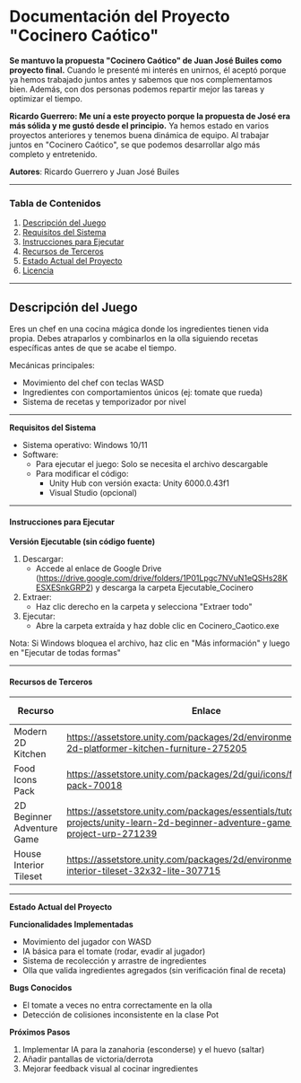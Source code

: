 # **Documentación del Proyecto "Cocinero Caótico"**  


**Se mantuvo la propuesta "Cocinero Caótico" de Juan José Builes como proyecto final.** Cuando le presenté mi interés en unirnos, él aceptó porque ya hemos trabajado juntos antes y sabemos que nos complementamos bien. Además, con dos personas podemos repartir mejor las tareas y optimizar el tiempo.  

**Ricardo Guerrero: Me uní a este proyecto porque la propuesta de José era más sólida y me gustó desde el principio.** Ya hemos estado en varios proyectos anteriores y tenemos buena dinámica de equipo. Al trabajar juntos en "Cocinero Caótico", se que podemos desarrollar algo más completo y entretenido.

**Autores**: Ricardo Guerrero y Juan José Builes  

---

### **Tabla de Contenidos**  
1. [Descripción del Juego](#descripción-del-juego)  
2. [Requisitos del Sistema](#requisitos-del-sistema)  
3. [Instrucciones para Ejecutar](#instrucciones-para-ejecutar)  
4. [Recursos de Terceros](#recursos-de-terceros)  
5. [Estado Actual del Proyecto](#estado-actual-del-proyecto)  
6. [Licencia](#licencia)  

---

## **Descripción del Juego**  
Eres un chef en una cocina mágica donde los ingredientes tienen vida propia. Debes atraparlos y combinarlos en la olla siguiendo recetas específicas antes de que se acabe el tiempo.  

Mecánicas principales:  
- Movimiento del chef con teclas WASD  
- Ingredientes con comportamientos únicos (ej: tomate que rueda)  
- Sistema de recetas y temporizador por nivel  

---

**Requisitos del Sistema**  
- Sistema operativo: Windows 10/11  
- Software:  
  - Para ejecutar el juego: Solo se necesita el archivo descargable  
  - Para modificar el código:  
    - Unity Hub con versión exacta: Unity 6000.0.43f1  
    - Visual Studio (opcional)  

---

#### **Instrucciones para Ejecutar**  
**Versión Ejecutable (sin código fuente)**  
1. Descargar:  
   - Accede al enlace de Google Drive (https://drive.google.com/drive/folders/1P01Lpgc7NVuN1eQSHs28KESXESnkGRP2) y descarga la carpeta Ejecutable_Cocinero  
2. Extraer:  
   - Haz clic derecho en la carpeta y selecciona "Extraer todo"  
3. Ejecutar:  
   - Abre la carpeta extraída y haz doble clic en Cocinero_Caotico.exe  

Nota: Si Windows bloquea el archivo, haz clic en "Más información" y luego en "Ejecutar de todas formas"  

---

#### **Recursos de Terceros**  

| Recurso               | Enlace | Licencia | Uso en el Proyecto |  
|-----------------------|--------|----------|--------------------|  
| Modern 2D Kitchen | https://assetstore.unity.com/packages/2d/environments/modern-2d-platformer-kitchen-furniture-275205 | Unity EULA | Escenario principal |  
| Food Icons Pack | https://assetstore.unity.com/packages/2d/gui/icons/food-icons-pack-70018 | Unity EULA | Iconos de ingredientes |  
| 2D Beginner Adventure Game | https://assetstore.unity.com/packages/essentials/tutorial-projects/unity-learn-2d-beginner-adventure-game-complete-project-urp-271239 | CC-BY 4.0 | Mecánicas base |  
| House Interior Tileset | https://assetstore.unity.com/packages/2d/environments/house-interior-tileset-32x32-lite-307715 | Unity EULA | Decoración adicional |  

---

**Estado Actual del Proyecto**  

**Funcionalidades Implementadas**  
- Movimiento del jugador con WASD  
- IA básica para el tomate (rodar, evadir al jugador)  
- Sistema de recolección y arrastre de ingredientes  
- Olla que valida ingredientes agregados (sin verificación final de receta)  

**Bugs Conocidos**  
- El tomate a veces no entra correctamente en la olla  
- Detección de colisiones inconsistente en la clase Pot  

**Próximos Pasos**  
1. Implementar IA para la zanahoria (esconderse) y el huevo (saltar)  
2. Añadir pantallas de victoria/derrota  
3. Mejorar feedback visual al cocinar ingredientes  

